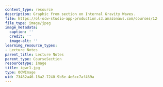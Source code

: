 ```yaml
---
content_type: resource
description: Graphic from section on Internal Gravity Waves.
file: https://ol-ocw-studio-app-production.s3.amazonaws.com/courses/12-802-wave-motions-in-the-ocean-and-atmosphere-spring-2004/73482a4618a272409b5e4e6cc7af469a_igwr1.jpg
file_type: image/jpeg
image_metadata:
  caption: ''
  credit: ''
  image-alt: ''
learning_resource_types:
- Lecture Notes
parent_title: Lecture Notes
parent_type: CourseSection
resourcetype: Image
title: igwr1.jpg
type: OCWImage
uid: 73482a46-18a2-7240-9b5e-4e6cc7af469a
---
```

